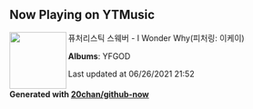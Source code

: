 ## Now Playing on YTMusic

[<img align="left" width="100" src="https://lh3.googleusercontent.com/gLW8V7RZCYl55_q78vp_G6vOmSknnpeJn6Ju-dfNOvMEXKpnAgFzsX4c_2z_MCgyGifwzxzha0yoJhGQ">](https://music.youtube.com/watch?v=2di8fu-uZAg)

퓨처리스틱 스웨버 - I Wonder Why(피처링: 이케이)

**Albums**: YFGOD

Last updated at 06/26/2021 21:52

#### Generated with [20chan/github-now](https://github.com/20chan/github-now)
